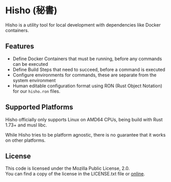 # Hisho (秘書)

Hisho is a utility tool for local development with dependencies like Docker containers.

## Features
* Define Docker Containers that must be running, before any commands can be executed
* Define Build Steps that need to succeed, before a command is executed
* Configure environments for commands, these are separate from the system environment
* Human editable configuration format using RON (Rust Object Notation) for our `hisho.ron` files.

## Supported Platforms
Hisho officially only supports Linux on AMD64 CPUs, being build with Rust 1.73+ and musl libc.

While Hisho tries to be platform agnostic, there is no guarantee that it works on other platforms.

## License
This code is licensed under the Mozilla Public License, 2.0.  
You can find a copy of the license in the LICENSE.txt file or [online](http://mozilla.org/MPL/2.0/).

